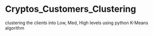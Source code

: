 # Cryptos_Customers_Clustering
clustering the clients into Low, Med, High levels using python K-Means algorithm

